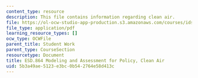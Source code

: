 ```yaml
---
content_type: resource
description: This file contains information regarding clean air.
file: https://ol-ocw-studio-app-production.s3.amazonaws.com/courses/ids-410j-modeling-and-assessment-for-policy-spring-2013/5b3a49ae5123e3bc0b542764e58d413c_MITESD_864S13_ClanAir_Case.pdf
file_type: application/pdf
learning_resource_types: []
ocw_type: OCWFile
parent_title: Student Work
parent_type: CourseSection
resourcetype: Document
title: ESD.864 Modeling and Assessment for Policy, Clean Air
uid: 5b3a49ae-5123-e3bc-0b54-2764e58d413c
---
```

